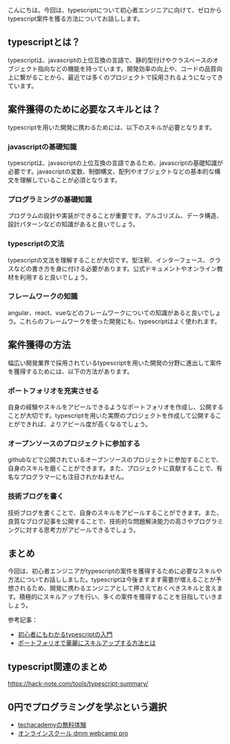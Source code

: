 <!--
title: 【基礎】ゼロからtypescript案件を獲る方法
tags: typescript,案件獲得
id: 
private: false
-->

こんにちは。今回は、typescriptについて初心者エンジニアに向けて、ゼロからtypescript案件を獲る方法についてお話しします。

## typescriptとは？

typescriptは、javascriptの上位互換の言語で、静的型付けやクラスベースのオブジェクト指向などの機能を持っています。開発効率の向上や、コードの品質向上に繋がることから、最近では多くのプロジェクトで採用されるようになってきています。

## 案件獲得のために必要なスキルとは？

typescriptを用いた開発に携わるためには、以下のスキルが必要となります。

### javascriptの基礎知識

typescriptは、javascriptの上位互換の言語であるため、javascriptの基礎知識が必要です。javascriptの変数、制御構文、配列やオブジェクトなどの基本的な構文を理解していることが必須となります。

### プログラミングの基礎知識

プログラムの設計や実装ができることが重要です。アルゴリズム、データ構造、設計パターンなどの知識があると良いでしょう。

### typescriptの文法

typescriptの文法を理解することが大切です。型注釈、インターフェース、クラスなどの書き方を身に付ける必要があります。公式ドキュメントやオンライン教材を利用すると良いでしょう。

### フレームワークの知識

angular、react、vueなどのフレームワークについての知識があると良いでしょう。これらのフレームワークを使った開発にも、typescriptはよく使われます。

## 案件獲得の方法

幅広い開発業界で採用されているtypescriptを用いた開発の分野に進出して案件を獲得するためには、以下の方法があります。

### ポートフォリオを充実させる

自身の経験やスキルをアピールできるようなポートフォリオを作成し、公開することが大切です。typescriptを用いた実際のプロジェクトを作成して公開することができれば、よりアピール度が高くなるでしょう。

### オープンソースのプロジェクトに参加する

githubなどで公開されているオープンソースのプロジェクトに参加することで、自身のスキルを磨くことができます。また、プロジェクトに貢献することで、有名なプログラマーにも注目されかねません。

### 技術ブログを書く

技術ブログを書くことで、自身のスキルをアピールすることができます。また、良質なブログ記事を公開することで、技術的な問題解決能力の高さやプログラミングに対する思考力がアピールできるでしょう。

## まとめ

今回は、初心者エンジニアがtypescriptの案件を獲得するために必要なスキルや方法についてお話ししました。typescriptは今後ますます需要が増えることが予想されるため、開発に携わるエンジニアとして押さえておくべきスキルと言えます。積極的にスキルアップを行い、多くの案件を獲得することを目指していきましょう。

参考記事：
- [初心者にもわかるtypescriptの入門](https://ics.media/entry/16329/)
- [ポートフォリオで華麗にスキルアップする方法とは](https://kiyokura.com/entry/portfolio-skill-up/)

## typescript関連のまとめ
https://hack-note.com/tools/typescript-summary/


## 0円でプログラミングを学ぶという選択
- [techacademyの無料体験](//af.moshimo.com/af/c/click?a_id=2612475&amp;p_id=1555&amp;pc_id=2816&amp;pl_id=22706&amp;url=https%3a%2f%2ftechacademy.jp%2fhtmlcss-trial%3futm_source%3dmoshimo%26utm_medium%3daffiliate%26utm_campaign%3dtextad)
- [オンラインスクール dmm webcamp pro](//af.moshimo.com/af/c/click?a_id=2612482&amp;p_id=1363&amp;pc_id=2297&amp;pl_id=39999&amp;guid=on)

